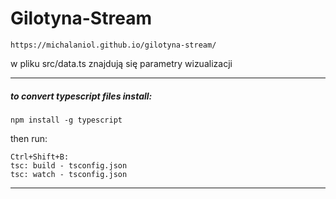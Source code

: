 # Gilotyna-Stream
```https://michalaniol.github.io/gilotyna-stream/```

w pliku src/data.ts znajdują się parametry wizualizacji

---
##### to convert typescript files install:
```
npm install -g typescript
```
then run:
```
Ctrl+Shift+B:
tsc: build - tsconfig.json
tsc: watch - tsconfig.json
```
---
